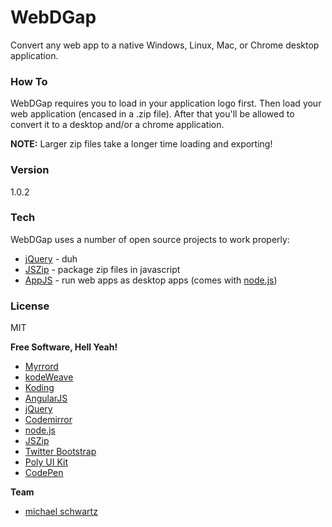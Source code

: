 # WebDGap
Convert any web app to a native Windows, Linux, Mac, or Chrome desktop application.

### How To
WebDGap requires you to load in your application logo first. Then load your web application (encased in a .zip file). After that you'll be allowed to convert it to a desktop and/or a chrome application.

**NOTE:** Larger zip files take a longer time loading and exporting!

### Version
1.0.2

### Tech

WebDGap uses a number of open source projects to work properly:

* [jQuery](http://jquery.com/) - duh
* [JSZip](https://stuk.github.io/jszip/) - package zip files in javascript
* [AppJS](http://appjs.com/) - run web apps as desktop apps (comes with [node.js](https://nodejs.org/))

### License
MIT

**Free Software, Hell Yeah!**
- [Myrrord](http://myrrord.sourceforge.net/)
- [kodeWeave](http://kodeweave.sourceforge.net/)
- [Koding](http://koding.com/)
- [AngularJS](http://angularjs.org)
- [jQuery](http://jquery.com)
- [Codemirror](http://codemirror.net/)
- [node.js](http://nodejs.org)
- [JSZip](https://stuk.github.io/jszip/)
- [Twitter Bootstrap](http://twitter.github.com/bootstrap/)
- [Poly UI Kit](https://github.com/Guilh/Poly)
- [CodePen](http://codepen.io/mikethedj4)

**Team**

- [michael schwartz](http://mikethedj4.github.io/)
